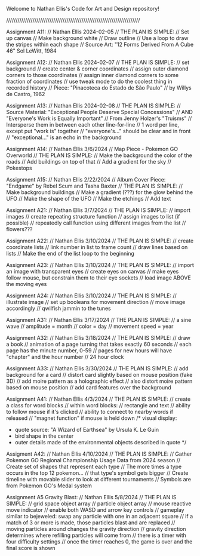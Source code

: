 Welcome to Nathan Ellis\'s Code for Art and Design repository!

///////////////////////////////////////////////////////////////////////

Assignment A11: 
// Nathan Ellis 2024-02-05 
// THE PLAN IS SIMPLE: 
// Set up canvas 
// Make background white 
// Draw outline 
// Use a loop to draw the stripes within each shape 
// Source Art: \"12 Forms Derived From A Cube 46\" Sol LeWitt, 1984

Assignment A12: 
// Nathan Ellis 2024-02-07 
// THE PLAN IS SIMPLE: 
// set background 
// create center & corner coordinates 
// assign outer diamond corners to those coordinates 
// assign inner diamond corners to some fraction of coordinates 
// use tweak mode to do the coolest thing in recorded history 
// Piece: \"Pinacoteca do Estado de São Paulo\" 
// by Willys de Castro, 1962

Assignment A13: 
// Nathan Ellis 2024-02-08 
// THE PLAN IS SIMPLE: 
// Source Material: \"Exceptional People Deserve Special Concessions\" 
// AND \"Everyone\'s Work is Equally Important\" 
// From Jenny Holzer\'s \"Truisms\" 
// Intersperse them in between each other line-for-line 
// 1 word per line, except put \"work is\" together 
// \"everyone\'s\...\" should be clear and in front 
// \"exceptional\...\" is an echo in the background

Assignment A14: 
// Nathan Ellis 3/6/2024 
// Map Piece - Pokemon GO Overworld 
// THE PLAN IS SIMPLE: 
// Make the background the color of the roads 
// Add buildings on top of that 
// Add a gradient for the sky 
// Pokestops

Assignment A15: 
// Nathan Ellis 2/22/2024 
// Album Cover Piece: \"Endgame\" by Rebel Scum and Tasha Baxter 
// THE PLAN IS SIMPLE: 
// Make background buildings 
// Make a gradient (???) for the glow behind the UFO 
// Make the shape of the UFO 
// Make the etchings 
// Add text

Assignment A21: 
// Nathan Ellis 3/7/2024 
// THE PLAN IS SIMPLE: 
// import images 
// create repeating structure function 
// assign images to list (if possible) 
// repeatedly call function using different images from the list 
// flowers???

Assignment A22: 
// Nathan Ellis 3/10/2024 
// THE PLAN IS SIMPLE: 
// create coordinate lists 
// link number in list to frame count 
// draw lines based on lists 
// Make the end of the list loop to the beginning

Assignment A23: 
// Nathan Ellis 3/10/2024 
// THE PLAN IS SIMPLE: 
// import an image with transparent eyes 
// create eyes on canvas 
// make eyes follow mouse, but constrain them to their eye sockets 
// load image ABOVE the moving eyes

Assignment A24: 
// Nathan Ellis 3/10/2024 
// THE PLAN IS SIMPLE: 
// illustrate image 
// set up booleans for movement direction 
// move image accordingly 
// qwilfish jammin to the tunes

Assignment A31: 
// Nathan Ellis 3/17/2024 
// THE PLAN IS SIMPLE: 
// a sine wave 
// amplitude = month 
// color = day 
// movement speed = year

Assignment A32: 
// Nathan Ellis 3/18/2024 
// THE PLAN IS SIMPLE: 
// draw a book 
// animation of a page turning that takes exactly 60 seconds 
// each page has the minute number, 0-59 
// pages for new hours will have \"chapter\" and the hour number 
// 24 hour clock

Assignment A33: 
// Nathan Ellis 3/30/2024 
// THE PLAN IS SIMPLE: 
// add background for a card 
// distort card slightly based on mouse position (fake 3D) 
// add moire pattern as a holographic effect 
// also distort moire pattern based on mouse position 
// add card features over the background

Assignment A41:
// Nathan Ellis 4/3/2024
// THE PLAN IS SIMPLE:
// create a class for word blocks
// within word blocks:
// rectangle and text
// ability to follow mouse if it's clicked
// ability to connect to nearby words if released
// \"magnet function\" if mouse is held down
/* visual display:
- quote source: \"A Wizard of Earthsea\" by Ursula K. Le Guin
- bird shape in the center
- outer details made of the environmental objects described in quote
*/

Assigment A42:
// Nathan Ellis 4/10/2024
// THE PLAN IS SIMPLE:
// Gather Pokemon GO Regional Championship Usage Data from 2024 season
// Create set of shapes that represent each type
// The more times a type occurs in the top 12 pokemon... 
// that type\'s symbol gets bigger
// Create timeline with movable slider to look at different tournaments
// Symbols are from Pokemon GO\'s Medal system

Assignment A5 Gravity Blast:
// Nathan Ellis 5/8/2024
// THE PLAN IS SIMPLE:
// grid space object array
// particle object array
// mouse reactive move indicator
// enable both WASD and arrow key controls
// gameplay similar to bejeweled: swap any particle with one in an adjacent square
// if a match of 3 or more is made, those particles blast and are replaced
// moving particles around changes the gravity direction
// gravity direction determines where refilling particles will come from
// there is a timer with four difficulty settings
// once the timer reaches 0, the game is over and the final score is shown